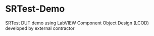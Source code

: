 # SRTest-Demo
 SRTest DUT demo using LabVIEW Component Object Design (LCOD) developed by external contractor
